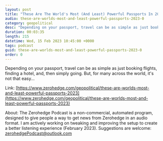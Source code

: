 ```yaml
---
layout: post
title: "These Are The World's Most (And Least) Powerful Passports In 2023"
audio: these-are-worlds-most-and-least-powerful-passports-2023-0
category: geopolitical
desc: "Depending on your passport, travel can be as simple as just booking flights, finding a hotel, and, then simply going. But, for many across the world, it's not that easy..."
duration: 00:03:35
length: 215
datetime: Wed, 15 Feb 2023 10:45:00 +0000
tags: podcast
guid: these-are-worlds-most-and-least-powerful-passports-2023-0
order: 0
---
```

Depending on your passport, travel can be as simple as just booking flights, finding a hotel, and, then simply going. But, for many across the world, it's not that easy...

Link: [https://www.zerohedge.com/geopolitical/these-are-worlds-most-and-least-powerful-passports-2023](https://www.zerohedge.com/geopolitical/these-are-worlds-most-and-least-powerful-passports-2023)

About: The Zerohedge Podcast is a non-commercial, automated program, designed to give people a way to get news from Zerohedge in an audio format.  I am actively working on tweaking and improving the setup to create a better listening experience (February 2023).  Suggestions are welcome: [zerohedgePodcast@outlook.com](mailto:zerohedgePodcast@outlook.com)